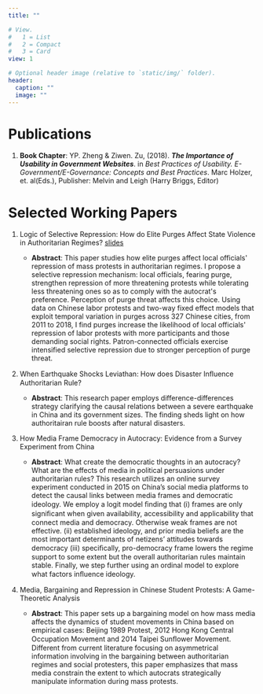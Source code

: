 ```yaml
---
title: ""

# View.
#   1 = List
#   2 = Compact
#   3 = Card
view: 1

# Optional header image (relative to `static/img/` folder).
header:
  caption: ""
  image: ""
---
```

# Publications

1. **Book Chapter**: YP. Zheng & Ziwen. Zu, (2018). ***The Importance of Usability in Government Websites***. in *Best Practices of Usability. E-Government/E-Governance: Concepts and Best Practices*. Marc Holzer, et. al(Eds.), Publisher: Melvin and Leigh (Harry Briggs, Editor)


# Selected Working Papers

1. Logic of Selective Repression: How do Elite Purges Affect State Violence in Authoritarian Regimes? [slides](https://www.dropbox.com/s/xj2bpi490p0zdpz/slides.pdf?dl=0)
   * **Abstract**: This paper studies how elite purges affect local officials' repression of mass protests in authoritarian regimes. I propose a selective repression mechanism: local officials, fearing purge, strengthen repression of more threatening protests while tolerating less threatening ones so as to comply with the autocrat's preference. Perception of purge threat affects this choice. Using data on Chinese labor protests and two-way fixed effect models that exploit temporal variation in purges across 327 Chinese cities, from 2011 to 2018, I find purges increase the likelihood of local officials' repression of labor protests with more participants and those demanding social rights. Patron-connected officials exercise intensified selective repression due to stronger perception of purge threat.


2. When Earthquake Shocks Leviathan: How does Disaster Inﬂuence Authoritarian Rule?
   * **Abstract**: This research paper employs difference-differences strategy clarifying the causal relations between a severe earthquake in China and its government sizes. The finding sheds light on how authoritairan rule boosts after natural disasters.


3. How Media Frame Democracy in Autocracy: Evidence from a Survey Experiment from China
   * **Abstract**: What create the democratic thoughts in an autocracy? What are the effects of media in political persuasions under authoritarian rules? This research utilizes an online survey experiment conducted in 2015 on China’s social media platforms to detect the causal links between media frames and democratic ideology. We employ a logit model ﬁnding that (i) frames are only signiﬁcant when given availability, accessibility and applicability that connect media and democracy. Otherwise weak frames are not effective. (ii) established ideology, and prior media beliefs are the most important determinants of netizens’ attitudes towards democracy (iii) speciﬁcally, pro-democracy frame lowers the regime support to some extent but the overall authoritarian rules maintain stable. Finally, we step further using an ordinal model to explore what factors inﬂuence ideology.


4. Media, Bargaining and Repression in Chinese Student Protests: A Game-Theoretic Analysis
   * **Abstract**: This paper sets up a bargaining model on how mass media affects the dynamics of student movements in China based on empirical cases: Beijing 1989 Protest, 2012 Hong Kong Central Occupation Movement and 2014 Taipei Sunﬂower Movement. Different from current literature focusing on asymmetrical information involving in the bargaining between authoritarian regimes and social protesters, this paper emphasizes that mass media constrain the extent to which autocrats strategically manipulate information during mass protests.
